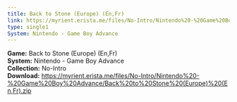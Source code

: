 ```yaml
---
title: Back to Stone (Europe) (En,Fr)
link: https://myrient.erista.me/files/No-Intro/Nintendo%20-%20Game%20Boy%20Advance/Back%20to%20Stone%20(Europe)%20(En,Fr).zip
type: single1
System: Nintendo - Game Boy Advance
---
```

<b>Game:</b> Back to Stone (Europe) (En,Fr)<br>
<b>System:</b> Nintendo - Game Boy Advance<br>
<b>Collection:</b> No-Intro<br>
<b>Download:</b> https://myrient.erista.me/files/No-Intro/Nintendo%20-%20Game%20Boy%20Advance/Back%20to%20Stone%20(Europe)%20(En,Fr).zip
